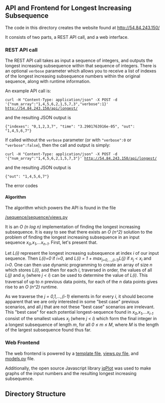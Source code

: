 <h2>API and Frontend for Longest Increasing Subsequence</h2>
<p>The code in this directory creates the website found at
<a href="http://54.84.243.150/">http://54.84.243.150/</a></p>

<p>It consists of two parts, a REST API call, and a web interface.</p>

<h3>REST API call</h3>

<p>The REST API call takes as input a sequence of integers, and outputs the longest increasing subsequence within that sequence of integers. There is an optional <code>verbose</code> parameter which allows you to receive a list of indexes of the longest increasing subsequence numbers within the original sequence, along with runtime information.</p>

<p>An example API call is:</p>

<code>curl -H "Content-Type: application/json" -X POST -d '{"num_array":"1,4,5,6,2,1,5,7,3","verbose":1}' http://54.84.243.150/api/longest/</code>

<p>and the resulting JSON output is</p>

<code>{"indexes": "0,1,2,3,7", "time": "3.2901763916e-05", "out": "1,4,5,6,7"}</code>

<p>If called without the <code>verbose</code> parameter (or with <code>"verbose":0</code> or <code>"verbose":false</code>), then the call and output is simply:</p>

<code>curl -H "Content-Type: application/json" -X POST -d '{"num_array":"1,4,5,6,2,1,5,7,3"}' http://54.84.243.150/api/longest/</code>

<p>and the resulting JSON output is</p>

<code>{"out": "1,4,5,6,7"}</code>

The error codes

<h4>Algorithm</h4>

<p>The algorithm which powers the API is found in the file</p>

<a href="https://github.com/Estherbunny/LongestSubsequence/blob/master/sequence/sequence/views.py">/sequence/sequence/views.py</a>

<p>It is an <i>O (n log n)</i> implementation of finding the longest increasing subsequence. It is easy to see that there exists an <i>O (n^2)</i> solution to the problem of finding the longest increasing subsequence in an input sequence <i>x<sub>0</sub>,x<sub>1</sub>,...x<sub>n-1</sub></i>. First, let's present that.</p>

<p>Let <i>L(i)</i> represent the longest increasing subsequence at index <i>i</i> of our input sequence. Then <i>L(i)=0</i> if <i>i=0</i>, and <i>L(i) = 1 + max<sub>j=0,...,(i-1)</sub>L(j)</i> if <i>x<sub>j</sub> &lt; x<sub>i</sub></i> and <i>i>0</i>. One can then use dynamic programming to create an array of size <i>n</i> which stores <i>L(i)</i>, and then for each <i>i</i>, traversed in order, the values of all <i>L(j)</i> and <i>x<sub>j</sub></i> (where <i>j &lt; i</i>) can be used to determine the value of <i>L(i)</i>.  This traversal of up to <i>n</i> previous data points, for each of the <i>n</i> data points gives rise to an <i>O (n^2)</i> runtime.</p>

<p>As we traverse the <i>j = 0,1,...,(i-1)</i> elements in for every <i>i</i>, it should become apparent that we are only interested in some "best case" previous scenarios, and all <i>j</i> that are not these "best case" scenarios are irrelevant. This "best case" for each potential longest-sequence found in <i>x<sub>0</sub>,x<sub>1</sub>,...x<sub>i-1</sub></i> consist of the smallest values <i>x<sub>j</sub></i> (where <i>j &lt; i</i>) which form the final integer in a longest subsequence of length <i>m</i>, for all <i>0 &le; m &le; M</i>, where <i>M</i> is the length of the largest subsequence found thus far. </p>

<h3>Web Frontend</h3>

<p>The web frontend is powered by a <a href="https://github.com/Estherbunny/LongestSubsequence/blob/master/templates/frontend/home.html">template file</a>, <a href="https://github.com/Estherbunny/LongestSubsequence/blob/master/sequence/frontend/views.py">views.py file</a>, and <a href="https://github.com/Estherbunny/LongestSubsequence/blob/master/sequence/frontend/models.py">models.py</a> file.</p>

<p>Additionally, the open source Javascript library <a href="http://www.jqplot.com/index.php">jqPlot</a> was used to make  graphs of the input numbers and the resulting longest increasing subsequence.</p>



<h2>Directory Structure</h2>





